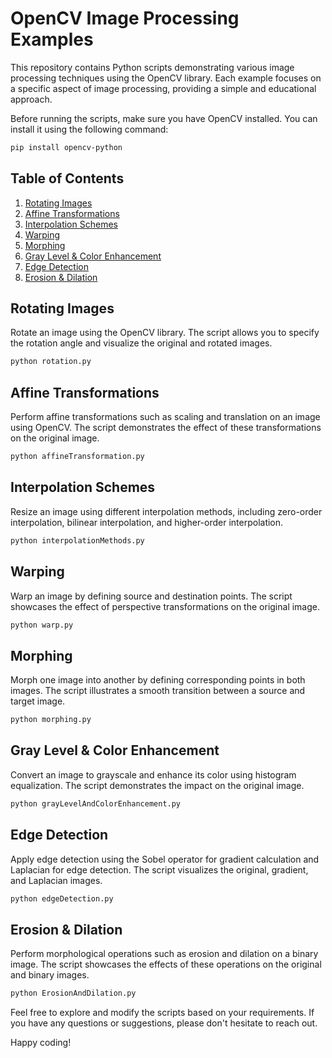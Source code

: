 # OpenCV Image Processing Examples

This repository contains Python scripts demonstrating various image processing techniques using the OpenCV library. Each example focuses on a specific aspect of image processing, providing a simple and educational approach.

Before running the scripts, make sure you have OpenCV installed. You can install it using the following command:

```bash
pip install opencv-python
```

## Table of Contents

1. [Rotating Images](#rotating-images)
2. [Affine Transformations](#affine-transformations)
3. [Interpolation Schemes](#interpolation-schemes)
4. [Warping](#warping)
5. [Morphing](#morphing)
6. [Gray Level & Color Enhancement](#gray-level--color-enhancement)
7. [Edge Detection](#edge-detection)
8. [Erosion & Dilation](#erosion--dilation)

## Rotating Images
Rotate an image using the OpenCV library. The script allows you to specify the rotation angle and visualize the original and rotated images.
```bash
python rotation.py
```

## Affine Transformations
Perform affine transformations such as scaling and translation on an image using OpenCV. The script demonstrates the effect of these transformations on the original image.
```bash
python affineTransformation.py
```

## Interpolation Schemes
Resize an image using different interpolation methods, including zero-order interpolation, bilinear interpolation, and higher-order interpolation.
```bash
python interpolationMethods.py
```

## Warping
Warp an image by defining source and destination points. The script showcases the effect of perspective transformations on the original image.
```bash
python warp.py
```

## Morphing
Morph one image into another by defining corresponding points in both images. The script illustrates a smooth transition between a source and target image.
```bash
python morphing.py
```

## Gray Level & Color Enhancement
Convert an image to grayscale and enhance its color using histogram equalization. The script demonstrates the impact on the original image.
```bash
python grayLevelAndColorEnhancement.py
```

## Edge Detection
Apply edge detection using the Sobel operator for gradient calculation and Laplacian for edge detection. The script visualizes the original, gradient, and Laplacian images.
```bash
python edgeDetection.py
```

## Erosion & Dilation
Perform morphological operations such as erosion and dilation on a binary image. The script showcases the effects of these operations on the original and binary images.
```bash
python ErosionAndDilation.py
```




Feel free to explore and modify the scripts based on your requirements. If you have any questions or suggestions, please don't hesitate to reach out.

Happy coding!
